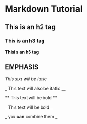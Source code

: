# Markdown Tutorial

## This is an h2 tag

### This is an h3 tag

#### Thisi s an h6 tag

## EMPHASIS

*This text will be italic*

_ This text will also be itatlic __

** This text will be bold **

_ This text will be bold _

_ you **can** combine them _
